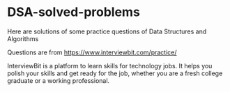 # DSA-solved-problems
Here are solutions of some practice questions of Data Structures and Algorithms

Questions are from https://www.interviewbit.com/practice/

InterviewBit is a platform to learn skills for technology jobs. It helps you polish your skills and get ready for the job, whether you are a fresh college graduate or a working professional.
